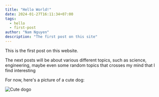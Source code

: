 ```yaml
---
title: "Hello World!"
date: 2024-01-27T16:11:34+07:00
tags:
  - hello
  - first-post
author: "Nam Nguyen"
description: "The first post on this site"
---
```


This is the first post on this website. 

The next posts will be about various different topics, such as science, engineering, maybe even some random topics that crosses my mind that I find interesting

For now, here's a picture of a cute dog:

![Cute dogo](/img/dogo1.jpg)
